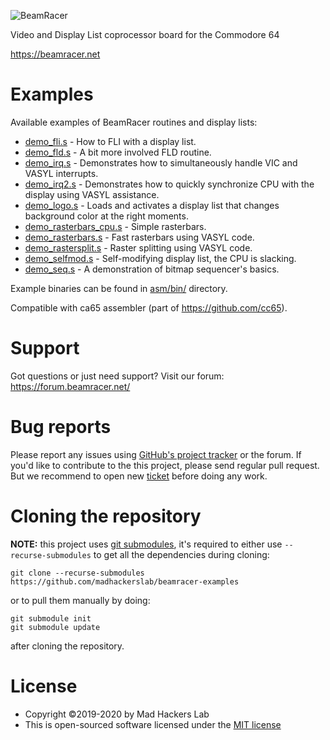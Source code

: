 ![BeamRacer](img/beamracer-logo.png)

 Video and Display List coprocessor board for the Commodore 64
 
 https://beamracer.net

# Examples

 Available examples of BeamRacer routines and display lists:

 * [demo_fli.s](asm/demo_fli.s) - How to FLI with a display list.
 * [demo_fld.s](asm/demo_fld.s) - A bit more involved FLD routine.
 * [demo_irq.s](asm/demo_irq.s) - Demonstrates how to simultaneously handle VIC and VASYL interrupts.
 * [demo_irq2.s](asm/demo_irq2.s) - Demonstrates how to quickly synchronize CPU with the display using VASYL assistance.
 * [demo_logo.s](asm/demo_logo.s) - Loads and activates a display list that changes background color at the right moments.
 * [demo_rasterbars_cpu.s](asm/demo_rasterbars_cpu.s) - Simple rasterbars.
 * [demo_rasterbars.s](asm/demo_rasterbars.s) - Fast rasterbars using VASYL code.
 * [demo_rastersplit.s](asm/demo_rastersplit.s) - Raster splitting using VASYL code.
 * [demo_selfmod.s](asm/demo_selfmod.s) - Self-modifying display list, the CPU is slacking.
 * [demo_seq.s](asm/demo_seq.s) - A demonstration of bitmap sequencer's basics.

 Example binaries can be found in [asm/bin/](asm/bin) directory.

 Compatible with ca65 assembler (part of https://github.com/cc65).

# Support

 Got questions or just need support? Visit our forum: https://forum.beamracer.net/

# Bug reports

 Please report any issues using [GitHub's project tracker](https://github.com/madhackerslab/beamracer-examples/issues) or the forum.
 If you'd like to contribute to the this project, please send regular pull request. But we recommend to open new
 [ticket](https://github.com/madhackerslab/beamracer-examples/issues) before doing any work.

# Cloning the repository

 **NOTE:** this project uses [git submodules](https://git-scm.com/book/en/v2/Git-Tools-Submodules),
 it's required to either use `--recurse-submodules` to get all the dependencies during cloning:

    git clone --recurse-submodules https://github.com/madhackerslab/beamracer-examples

 or to pull them manually by doing:

```
git submodule init
git submodule update
```

 after cloning the repository.

# License

 * Copyright &copy;2019-2020 by Mad Hackers Lab
 * This is open-sourced software licensed under the [MIT license](http://opensource.org/licenses/MIT)

